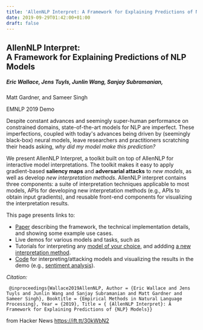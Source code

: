 ```yaml
---
title: 'AllenNLP Interpret: A Framework for Explaining Predictions of NLP Models'
date: 2019-09-29T01:42:00+01:00
draft: false
---
```


AllenNLP Interpret:  
A Framework for Explaining Predictions of NLP Models
--------------------------------------------------------------------------

##### Eric Wallace, Jens Tuyls, Junlin Wang, Sanjay Subramanian,  
Matt Gardner, and Sameer Singh

  
EMNLP 2019 Demo

Despite constant advances and seemingly super-human performance on constrained domains, state-of-the-art models for NLP are imperfect. These imperfections, coupled with today's advances being driven by (seemingly black-box) neural models, leave researchers and practitioners scratching their heads asking, _why did my model make this prediction?_

We present AllenNLP Interpret, a toolkit built on top of AllenNLP for interactive model interpretations. The toolkit makes it easy to apply gradient-based **saliency maps** and **adversarial attacks** to _new models_, as well as develop _new interpretation methods_. AllenNLP interpret contains three components: a suite of interpretation techniques applicable to most models, APIs for developing new interpretation methods (e.g., APIs to obtain input gradients), and reusable front-end components for visualizing the interpretation results.

This page presents links to:

*   [Paper](https://arxiv.org/abs/1909.09251) describing the framework, the technical implementation details, and showing some example use cases.
*   Live demos for various models and tasks, such as
*   Tutorials for interpreting any [model of your choice](https://github.com/allenai/allennlp-demo#contributing-a-new-model-to-the-demo), and addding [a new interpretation method](https://github.com/allenai/allennlp-demo#adding-a-new-interpretation-method).
*   [Code](https://github.com/allenai/allennlp/tree/master/allennlp/interpret) for interpreting/attacking models and visualizing the results in the demo (e.g., [sentiment analysis](https://github.com/allenai/allennlp-demo/blob/master/demo/src/components/demos/SentimentAnalysis.js)).

_Citation:_

```
 @inproceedings{Wallace2019AllenNLP, Author = {Eric Wallace and Jens Tuyls and Junlin Wang and Sanjay Subramanian and Matt Gardner and Sameer Singh}, Booktitle = {Empirical Methods in Natural Language Processing}, Year = {2019}, Title = { {AllenNLP Interpret}: A Framework for Explaining Predictions of {NLP} Models}} 
```

  
  
from Hacker News https://ift.tt/30kWbN2